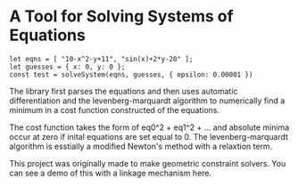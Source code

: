 # A Tool for Solving Systems of Equations

```
let eqns = [ "10-x^2-y+11", "sin(x)+2*y-20" ];
let guesses = { x: 0, y: 0 };
const test = solveSystem(eqns, guesses, { epsilon: 0.00001 })
```

The library first parses the equations and then uses automatic differentiation and the levenberg-marquardt algorithm 
to numerically find a minimum in a cost function constructed of the equations.

The cost function takes the form of eq0^2 + eq1^2 + ... and absolute minima occur at zero if inital
equations are set equal to 0. The levenberg-marquardt algorithm is esstially a modified Newton's method
with a relaxtion term.

This project was originally made to make geometric constraint solvers. You can see a demo of this with a linkage mechanism 
here.
